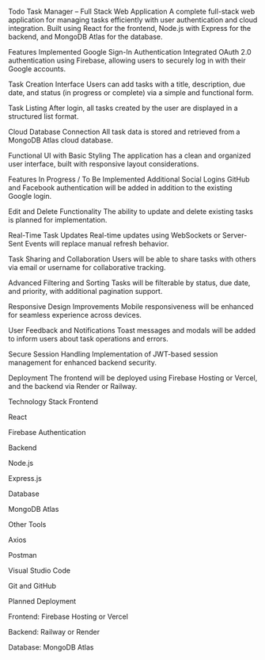 Todo Task Manager – Full Stack Web Application
A complete full-stack web application for managing tasks efficiently with user authentication and cloud integration. Built using React for the frontend, Node.js with Express for the backend, and MongoDB Atlas for the database.

Features Implemented
Google Sign-In Authentication
Integrated OAuth 2.0 authentication using Firebase, allowing users to securely log in with their Google accounts.

Task Creation Interface
Users can add tasks with a title, description, due date, and status (in progress or complete) via a simple and functional form.

Task Listing
After login, all tasks created by the user are displayed in a structured list format.

Cloud Database Connection
All task data is stored and retrieved from a MongoDB Atlas cloud database.

Functional UI with Basic Styling
The application has a clean and organized user interface, built with responsive layout considerations.

Features In Progress / To Be Implemented
Additional Social Logins
GitHub and Facebook authentication will be added in addition to the existing Google login.

Edit and Delete Functionality
The ability to update and delete existing tasks is planned for implementation.

Real-Time Task Updates
Real-time updates using WebSockets or Server-Sent Events will replace manual refresh behavior.

Task Sharing and Collaboration
Users will be able to share tasks with others via email or username for collaborative tracking.

Advanced Filtering and Sorting
Tasks will be filterable by status, due date, and priority, with additional pagination support.

Responsive Design Improvements
Mobile responsiveness will be enhanced for seamless experience across devices.

User Feedback and Notifications
Toast messages and modals will be added to inform users about task operations and errors.

Secure Session Handling
Implementation of JWT-based session management for enhanced backend security.

Deployment
The frontend will be deployed using Firebase Hosting or Vercel, and the backend via Render or Railway.

Technology Stack
Frontend

React

Firebase Authentication

Backend

Node.js

Express.js

Database

MongoDB Atlas

Other Tools

Axios

Postman

Visual Studio Code

Git and GitHub

Planned Deployment

Frontend: Firebase Hosting or Vercel

Backend: Railway or Render

Database: MongoDB Atlas

